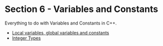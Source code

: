 # Section 6 - Variables and Constants
Everything to do with Variables and Constants in C++.

- [Local variables, global variables and constants](https://github.com/0xToast/Cplusplus/blob/main/Udemy/Section%206/variables.cpp)
- [Integer Types](https://github.com/0xToast/Cplusplus/blob/main/Udemy/Section%206/integerTypes.cpp)
